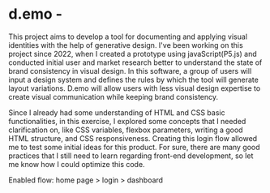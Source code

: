 # d.emo - 
This project aims to develop a tool for documenting 
and applying visual identities with the help of 
generative design. I've been working on this project 
since 2022, when I created a prototype using javaScript(P5.js) 
and conducted initial user and market research better to 
understand the state of brand consistency in visual design. 
In this software, a group of users will input a design system 
and defines the rules by which the tool will generate layout 
variations. D.emo will allow users with less visual design
expertise to create visual communication while keeping brand 
consistency. 

Since I already had some understanding of HTML and CSS basic 
functionalities, in this exercise, I explored some concepts 
that I needed clarification on, like CSS variables, flexbox 
parameters, writing a good HTML structure, and CSS 
responsiveness. Creating this login flow allowed me to 
test some initial ideas for this product. For sure, there 
are many good practices that I still need to learn regarding 
front-end development, so let me know how I could optimize this 
code.

Enabled flow: home page > login > dashboard
